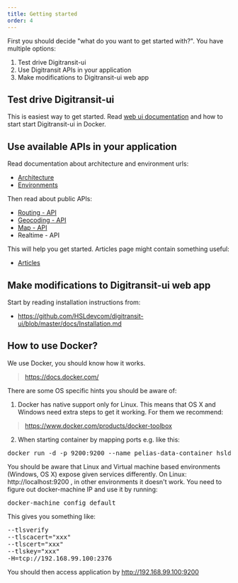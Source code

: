 ```yaml
---
title: Getting started
order: 4
---
```


First you should decide "what do you want to get started with?". You have multiple options:

1. Test drive Digitransit-ui
2. Use Digitransit APIs in your application
3. Make modifications to Digitransit-ui web app

## Test drive Digitransit-ui
This is easiest way to get started. Read [web ui documentation](../web-ui/) and how to start start Digitransit-ui in Docker.

## Use available APIs in your application
Read documentation about architecture and environment urls:
- [Architecture](../architecture/)
- [Environments](../environments/)

Then read about public APIs:
- [Routing - API](../routing-api/)
- [Geocoding - API ](../geocoding-api/)
- [Map - API](../map-api/)
- Realtime - API

This will help you get started. Articles page might contain something useful:
- [Articles](../articles/)

## Make modifications to Digitransit-ui web app
Start by reading installation instructions from:
- https://github.com/HSLdevcom/digitransit-ui/blob/master/docs/Installation.md

## <a name="docker"></a>How to use Docker?
We use Docker, you should know how it works.
> https://docs.docker.com/

There are some OS specific hints you should be aware of:
1. Docker has native support only for Linux. This means that OS X and Windows need extra steps to get it working. For them we recommend:
> https://www.docker.com/products/docker-toolbox

2. When starting container by mapping ports e.g. like this:

<pre>
docker run -d -p 9200:9200 --name pelias-data-container hsldevcom/pelias-data-container
</pre>

You should be aware that Linux and Virtual machine based environments (Windows, OS X) expose given services differently.
On Linux: http://localhost:9200 , in other environments it doesn't work. You need to figure out docker-machine IP and use it by running:

<pre>
docker-machine config default
</pre>


This gives you something like:
<pre>
--tlsverify
--tlscacert="xxx"
--tlscert="xxx"
--tlskey="xxx"
-H=tcp://192.168.99.100:2376
</pre>

You should then access application by http://192.168.99.100:9200
